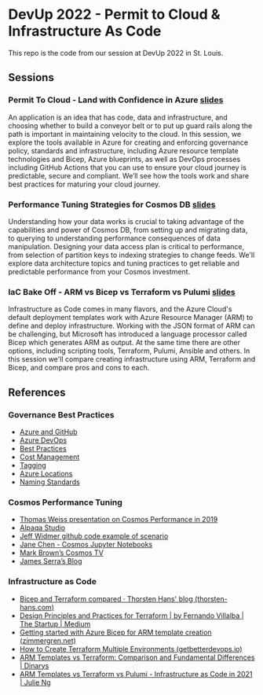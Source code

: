 # DevUp 2022 - Permit to Cloud & Infrastructure As Code

This repo is the code from our session at DevUp 2022 in St. Louis. 

## Sessions
### Permit To Cloud - Land with Confidence in Azure [slides](./assets//du22-Benkovich-PermitToCloud.pdf)
An application is an idea that has code, data and infrastructure, and choosing whether to build a conveyor belt or to put up guard rails along the path is important in maintaining velocity to the cloud. In this session, we explore the tools available in Azure for creating and enforcing governance policy, standards and infrastructure, including Azure resource template technologies and Bicep, Azure blueprints, as well as DevOps processes including GitHub Actions that you can use to ensure your cloud journey is predictable, secure and compliant. We’ll see how the tools work and share best practices for maturing your cloud journey.

### Performance Tuning Strategies for Cosmos DB [slides](./assets/du22-Cosmos%20for%20Relational%20Dev.pdf)
Understanding how your data works is crucial to taking advantage of the capabilities and power of Cosmos DB, from setting up and migrating data, to querying to understanding performance consequences of data manipulation. Designing your data access plan is critical to performance, from selection of partition keys to indexing strategies to change feeds. We'll explore data architecture topics and tuning practices to get reliable and predictable performance from your Cosmos investment.

### IaC Bake Off - ARM vs Bicep vs Terraform vs Pulumi [slides](./assets/du22-IaC-Azure.pdf)
Infrastructure as Code comes in many flavors, and the Azure Cloud's default deployment templates work with Azure Resource Manager (ARM) to define and deploy infrastructure. Working with the JSON format of ARM can be challenging, but Microsoft has introduced a language processor called Bicep which generates ARM as output. At the same time there are other options, including scripting tools, Terraform, Pulumi, Ansible and others. In this session we'll compare creating infrastructure using ARM, Terraform and Bicep, and compare pros and cons to each.

## References

### Governance Best Practices
- [Azure and GitHub](https://bit.ly/azGitHub)
- [Azure DevOps](https://bit.ly/azDevOps)
- [Best Practices](https://bit.ly/azBestPractices)
- [Cost Management](https://bit.ly/azCostMgmt)
- [Tagging](https://bit.ly/azTagging)
- [Azure Locations](https://bit.ly/azRegions)
- [Naming Standards](https://bit.ly/azNames)

### Cosmos Performance Tuning
- [Thomas Weiss presentation on Cosmos Performance in 2019]()
- [Alpaqa Studio](https://alpaqastudio.com)
- [Jeff Widmer github code example of scenario](https://github.com/jwidmer/AzureCosmosDbBlogExample)
- [Jane Chen - Cosmos Jupyter Notebooks]() 
- [Mark Brown’s Cosmos TV](https://gotcosmos.com)
- [James Serra’s Blog](https://www.jamesserra.com)

### Infrastructure as Code 
- [Bicep and Terraform compared · Thorsten Hans' blog (thorsten-hans.com)](https://www.thorsten-hans.com/bicep-and-terraform-compared/)
- [Design Principles and Practices for Terraform | by Fernando Villalba | The Startup | Medium](https://medium.com/swlh/design-principles-and-practices-for-terraform-276b2c463563)
- [Getting started with Azure Bicep for ARM template creation (zimmergren.net)](https://zimmergren.net/getting-started-azure-bicep/)
- [How to Create Terraform Multiple Environments (getbetterdevops.io)](https://getbetterdevops.io/terraform-create-infrastructure-in-multiple-environments/)
- [ARM Templates vs Terraform: Comparison and Fundamental Differences | Dinarys](https://dinarys.com/blog/azure-resource-manager-arm-shablony-vs-terraform)
- [ARM Templates vs Terraform vs Pulumi - Infrastructure as Code in 2021 | Julie Ng](https://julie.io/writing/arm-terraform-pulumi-infra-as-code/)
